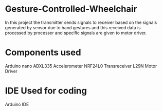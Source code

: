 # Gesture-Controlled-Wheelchair
In this project the transmitter sends signals to receiver based on the signals generated by sensor due to hand gestures and this received data is processed by processor and specific signals are given to motor driver.
# Components used
Arduino nano
ADXL335 Accelerometer
NRF24L0 Transreceiver
L29N Motor Driver
# IDE Used for coding
Arduino IDE
